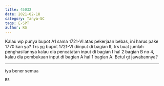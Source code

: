 ```yaml
---
title: 45032
date: 2021-02-18
category: Tanya-SC
tags: E-SPT
author: RS
---
```


Kalau wp punya bupot A1 sama 1721-VI atas pekerjaan bebas, ini harus pake 1770 kan ya? Trs yg bupot 1721-VI diinput di bagian II, trs buat jumlah penghasilannya kalau dia pencatatan input di bagian I hal 2 bagian B no 4, kalau dia pembukuan input di bagian A hal 1 bagian A. Betul gt jawabannya?

---

iya bener semua

`RS`

